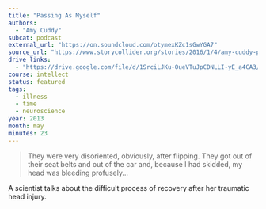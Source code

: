 ```yaml
---
title: "Passing As Myself"
authors:
  - "Amy Cuddy"
subcat: podcast
external_url: "https://on.soundcloud.com/otymexKZc1sGwYGA7"
source_url: "https://www.storycollider.org/stories/2016/1/4/amy-cuddy-passing-as-myself"
drive_links:
  - "https://drive.google.com/file/d/1SrciLJKu-OueVTuJpCDNLLI-yE_a4CA3/view?usp=drivesdk"
course: intellect
status: featured
tags:
  - illness
  - time
  - neuroscience
year: 2013
month: may
minutes: 23
---
```


> They were very disoriented, obviously, after flipping. They got out of their seat belts and out of the car and, because I had skidded, my head was bleeding profusely...

A scientist talks about the difficult process of recovery after her traumatic head injury.
